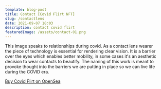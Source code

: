 ```yaml
---
template: blog-post
title: Contact [Covid Flirt NFT]
slug: /contactlens
date: 2021-09-07 18:03
description: contact covid flirt
featuredImage: /assets/contact-01.png
---
```

This image speaks to relationships during covid. As a contact lens wearer the piece of technology is essential for rendering clear vision. It is a barrier over the eyes which enables better mobility, in some cases it's an aesthetic decision to wear contacts to beautify. The naming of this work is meant to provoke thought into the barriers we are putting in place so we can live life during the COVID era.

[Buy Covid Flirt on OpenSea](https://opensea.io/assets/0x495f947276749ce646f68ac8c248420045cb7b5e/75511496996509083340559006059282024395904634734945582606826898896355283959809)
